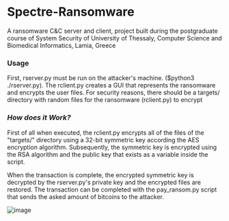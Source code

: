 # Spectre-Ransomware
A ransomware C&amp;C server and client, project built during the postgraduate course of System Security of University of Thessaly, Computer Science and Biomedical Informatics, Lamia, Greece

### Usage

First, rserver.py must be run on the attacker's machine. ($python3 ./rserver.py). The rclient.py creates a GUI that represents the ransomware and encrypts the user files. For security reasons, there should be a targets/ directory with random files for the ransomware (rclient.py) to encrypt

### ***How does it Work?***

First of all when executed, the rclient.py encrypts all of the files of the "targets/" directory using a 32-bit symmetric key according the AES encryption algorithm. Subsequently, the symmetric key is encrypted using the RSA algorithm and the public key that exists as a variable inside the script.

When the transaction is complete, the encrypted symmetric key is decrypted by the rserver.py's private key and the encrypted files are restored.
The transaction can be completed with the pay_ransom.py script that sends the asked amount of bitcoins to the attacker.


![image](https://user-images.githubusercontent.com/66385713/183637288-18d306a4-b316-4ba7-8b27-90ab1552def7.png)
